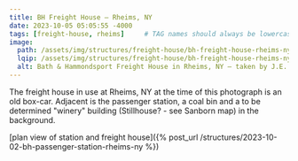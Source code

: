 ```yaml
---
title: BH Freight House — Rheims, NY
date: 2023-10-05 05:05:55 -4000
tags: [freight-house, rheims]     # TAG names should always be lowercase
image:
  path: /assets/img/structures/freight-house/bh-freight-house-rheims-ny-1909-01.jpg
  lqip: /assets/img/structures/freight-house/bh-freight-house-rheims-ny-1909-01-lqip.jpg
  alt: Bath & Hammondsport Freight House in Rheims, NY — taken by J.E. Bailey, Photographer, Erie Railroad — circa 1900-1909
---
```

The freight house in use at Rheims, NY at the time of this photograph is an old box-car. Adjacent is the passenger station, a coal bin and a to be determined "winery" building (Stillhouse? - see Sanborn map) in the background.

[plan view of station and freight house]({% post_url /structures/2023-10-02-bh-passenger-station-rheims-ny %})